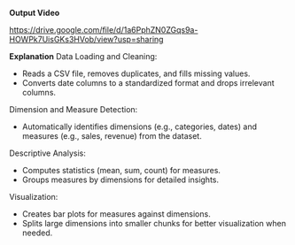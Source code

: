 **Output Video** 

https://drive.google.com/file/d/1a6PphZN0ZGqs9a-HOWPk7UisGKs3HVob/view?usp=sharing

**Explanation**
Data Loading and Cleaning:
- Reads a CSV file, removes duplicates, and fills missing values.
- Converts date columns to a standardized format and drops irrelevant columns.

Dimension and Measure Detection:
- Automatically identifies dimensions (e.g., categories, dates) and measures (e.g., sales, revenue) from the dataset.

Descriptive Analysis:
- Computes statistics (mean, sum, count) for measures.
- Groups measures by dimensions for detailed insights.

Visualization:
- Creates bar plots for measures against dimensions.
- Splits large dimensions into smaller chunks for better visualization when needed.
